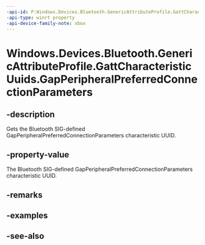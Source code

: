 ```yaml
---
-api-id: P:Windows.Devices.Bluetooth.GenericAttributeProfile.GattCharacteristicUuids.GapPeripheralPreferredConnectionParameters
-api-type: winrt property
-api-device-family-note: xbox
---
```


<!-- Property syntax
public System.Guid GapPeripheralPreferredConnectionParameters { get; }
-->

# Windows.Devices.Bluetooth.GenericAttributeProfile.GattCharacteristicUuids.GapPeripheralPreferredConnectionParameters

## -description
Gets the Bluetooth SIG-defined GapPeripheralPreferredConnectionParameters characteristic UUID.

## -property-value
The Bluetooth SIG-defined GapPeripheralPreferredConnectionParameters characteristic UUID.

## -remarks

## -examples

## -see-also
